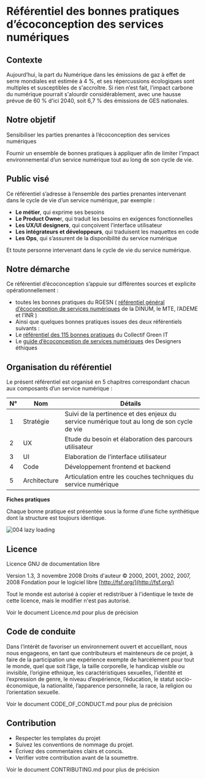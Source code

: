 
# Référentiel des bonnes pratiques d’écoconception des services numériques

## Contexte
Aujourd’hui, la part du Numérique dans les émissions de gaz à effet de serre mondiales est estimée à 4 %, et ses répercussions écologiques sont multiples et susceptibles de s'accroître. Si rien n’est fait, l'impact carbone du numérique pourrait s'alourdir considérablement, avec une hausse prévue de 60 % d'ici 2040, soit 6,7 % des émissions de GES nationales.

## Notre objetif

Sensibiliser les parties prenantes à l’écoconception des services numériques

Fournir un ensemble de bonnes pratiques à appliquer afin de limiter l’impact environnemental d’un service numérique tout au long de son cycle de vie.

## Public visé

Ce référentiel s’adresse à l’ensemble des parties prenantes intervenant dans le cycle de vie d’un service numérique, par exemple :

* **Le métier**, qui exprime ses besoins
* **Le Product Owne**r, qui traduit les besoins en exigences fonctionnelles
* **Les UX/UI designers**, qui conçoivent l’interface utilisateur
* **Les intégrateurs et développeurs**, qui traduisent les maquettes en code
* **Les Ops**, qui s’assurent de la disponibilité du service numérique

Et toute personne intervenant dans le cycle de vie du service numérique.

## Notre démarche

Ce référentiel d’écoconception s’appuie sur différentes sources et explicite opérationnellement :

* toutes les bonnes pratiques du RGESN ( [référentiel général d’écoconception de services numériques](https://ecoresponsable.numerique.gouv.fr/publications/referentiel-general-ecoconception/) de la DINUM, le MTE, l’ADEME et l’INR )
* Ainsi que quelques bonnes pratiques issues des deux référentiels suivants :
* Le [référentiel des 115 bonnes pratiques](https://github.com/cnumr/best-practices) du Collectif Green IT
* Le [guide d’écoconception de services numériques](https://beta.designersethiques.org/fr/thematique-ecoconception/guide-d-ecoconception) des Designers éthiques

## Organisation du référentiel

Le présent référentiel est organisé en 5 chapitres correspondant chacun aux composants d’un service numérique :

| N° | Nom          | Détails                                                                                    |
| --- | ------------ | ------------------------------------------------------------------------------------------- |
| 1   | Stratégie   | Suivi de la pertinence et des enjeux du service numérique tout au long de son cycle de vie |
| 2   | UX           | Etude du besoin et élaboration des parcours utilisateur                                    |
| 3   | UI           | Elaboration de l’interface utilisateur                                                     |
| 4   | Code         | Développement frontend et backend                                                          |
| 5   | Architecture | Articulation entre les couches techniques du service numérique                             |

**Fiches pratiques**

Chaque bonne pratique est présentée sous la forme d’une fiche synthétique dont la structure est toujours identique.

![004 lazy loading](/img/Intro%20004%20lazy%20loading.png)

## Licence
Licence GNU de documentation libre

Version 1.3, 3 novembre 2008
Droits d'auteur © 2000, 2001, 2002, 2007, 2008  Fondation pour le logiciel libre  [http://fsf.org/](http://fsf.org/)

Tout le monde est autorisé à copier et redistribuer à l'identique le texte de cette licence, mais le modifier n'est pas autorisé.

Voir le document Licence.md pour plus de précision
## Code de conduite

Dans l’intérêt de favoriser un environnement ouvert et accueillant, nous nous engageons, en tant que contributeurs et mainteneurs de ce projet, à faire de la participation une expérience exempte de harcèlement pour tout le monde, quel que soit l’âge, la taille corporelle, le handicap visible ou invisible, l’origine ethnique, les caractéristiques sexuelles, l’identité et l’expression de genre, le niveau d’expérience, l’éducation, le statut socio-économique, la nationalité, l’apparence personnelle, la race, la religion ou l’orientation sexuelle.

Voir le document CODE_OF_CONDUCT.md pour plus de précision
## Contribution

- Respecter les templates du projet
- Suivez les conventions de nommage du projet.
- Écrivez des commentaires clairs et concis.
- Verifier votre contribution avant de la soumettre.

Voir le document CONTRIBUTING.md pour plus de précision